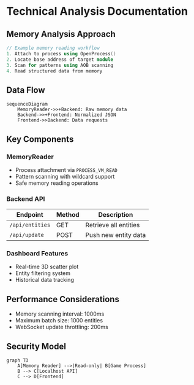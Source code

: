 # Technical Analysis Documentation

## Memory Analysis Approach
```cpp
// Example memory reading workflow
1. Attach to process using OpenProcess()
2. Locate base address of target module
3. Scan for patterns using AOB scanning
4. Read structured data from memory
```

## Data Flow
```mermaid
sequenceDiagram
    MemoryReader->>+Backend: Raw memory data
    Backend->>+Frontend: Normalized JSON
    Frontend->>Backend: Data requests
```

## Key Components

### MemoryReader
- Process attachment via `PROCESS_VM_READ`
- Pattern scanning with wildcard support
- Safe memory reading operations

### Backend API
| Endpoint | Method | Description |
|----------|--------|-------------|
| `/api/entities` | GET | Retrieve all entities |
| `/api/update` | POST | Push new entity data |

### Dashboard Features
- Real-time 3D scatter plot
- Entity filtering system
- Historical data tracking

## Performance Considerations
- Memory scanning interval: 1000ms
- Maximum batch size: 1000 entities
- WebSocket update throttling: 200ms

## Security Model
```mermaid
graph TD
    A[Memory Reader] -->|Read-only| B[Game Process]
    B --> C[Localhost API]
    C --> D[Frontend]
```
